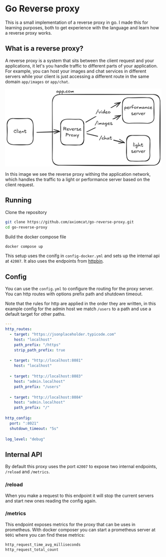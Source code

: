 # Go Reverse proxy

This is a small implementation of a reverse proxy in go. I made this for
learning purposes, both to get experience with the language and learn how a
reverse proxy works.

## What is a reverse proxy?

A reverse proxy is a system that sits between the client request and your
applications, it let's you handle traffic to different parts of your
application. For example, you can host your images and chat services in
different servers while your client is just accessing a different route in the
same domain `app/images` or `app/chat`. 

![Reverse proxy diagram](media/reverse-proxy-graph.png)

In this image we see the reverse proxy withing the application network, which
handles the traffic to a light or performance server based on the client
request.

## Running

Clone the repository

```bash
git clone https://github.com/axiomcat/go-reverse-proxy.git
cd go-reverse-proxy
```

Build the docker compose file

```bash
docker compose up
```

This setup uses the conifg in `config-docker.yml` and sets up the
internal api at `42007`. It also uses the endpoints from [httpbin](https://httpbin.org/).

## Config

You can use the `config.yml` to configure the routing for the proxy server.
You can http routes with options prefix path and shutdown timeout.

Note that the rules for http are applied in the order they are written, in this
example config for the admin  host we match `/users` to a path and use a default
target for other paths.

```yml
---
http_routes:
  - target: "https://jsonplaceholder.typicode.com"
    host: "localhost"
    path_prefix: "/https"
    strip_path_prefix: true

  - target: "http://localhost:8081"
    host: "localhost"

  - target: "http://localhost:8083"
    host: "admin.localhost"
    path_prefix: "/users"

  - target: "http://localhost:8084"
    host: "admin.localhost"
    path_prefix: "/"

http_config:
  port: ":8021"
  shutdown_timeout: "5s"

log_level: "debug"
```

## Internal API 

By default this proxy uses the port `42007` to expose two internal endpoints,
`/reload` and `/metrics`.

### /reload

When you make a request to this endpoint it will stop the current servers and
start new ones reading the config again.

### /metrics

This endpoint exposes metrics for the proxy that can be uses in prometheus.
With docker composer you can start a prometheus server at `9091` where you
can find these metrics:

```
http_request_time_avg_milliseconds
http_request_total_count
```
